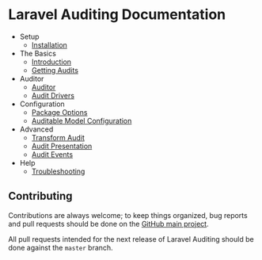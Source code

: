 # Laravel Auditing Documentation

- Setup
    - [Installation](installation.md)
- The Basics
    - [Introduction](introduction.md)
    - [Getting Audits](getting-audits.md)
- Auditor
    - [Auditor](auditor.md)
    - [Audit Drivers](audit-drivers.md)
- Configuration
    - [Package Options](general-settings.md)
    - [Auditable Model Configuration](behavior-settings.md)
- Advanced
    - [Transform Audit](transform-audit.md)
    - [Audit Presentation](audit-presentation.md)
    - [Audit Events](events.md)
- Help
    - [Troubleshooting](troubleshooting.md)

## Contributing

Contributions are always welcome; to keep things organized, bug reports and pull requests should be done on the [GitHub main project](https://github.com/owen-it/laravel-auditing/issues).

All pull requests intended for the next release of Laravel Auditing should be done against the `master` branch.
